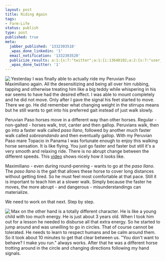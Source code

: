 ```yaml
---
layout: post
title: Riding Again
tags:
- Farm-Life
status: publish
type: post
published: true
meta:
  jabber_published: '1332303518'
  _wpas_done_linkedin: '1'
  email_notification: '1332303520'
  publicize_results: a:1:{s:7:"twitter";a:1:{i:13640102;a:2:{s:7:"user_id";s:10:"snscaimito";s:7:"post_id";s:18:"182320300791312384";}}}
  _wpas_done_twitter: '1'
---
```

<img src="http://stephanschwab.files.wordpress.com/2012/03/maximiliano.jpg" align="left"> Yesterday I was finally able to actually ride my Peruvian Paso Maximiliano again. All the desensitizing and being all over him rubbing, tapping and otherwise treating him like a big teddy while whispering in his ear seems to have had the desired effect. I was able to mount completely and he did not move. Only after I gave the signal his feet started to move. There we go. He did remember what changing weight in the stirrups means but he still wants to get into his preferred gait instead of just walk slowly.

Peruvian Paso horses move in a different way than other horses. Regular - non-gaited - horses walk, trot, canter and then gallop. Peruvians walk, then go into a faster walk called <em>paso llano</em>, followed by another much faster walk called <em>sobreandando</em> and then eventually gallop. With my Peruvian Paso mare Topacio in Panama I was fortunate enough to enjoy this walking horse sensation. It is like flying. You just go faster and faster but still it's a very smooth and relaxing ride. There is no abrupt change between the different speeds. This <a href="http://www.youtube.com/watch?v=c08FxWkdzWE">video</a> shows nicely how it looks like.

Maximiliano - even during round-penning - wants to go at the <em>paso llano</em>. The <em>paso llano</em> is the gait that allows these horse to cover long distances without getting tired. So he must feel most comfortable at that pace. Still it is important to teach him at a slower walk. Simply because the faster he moves, the more abrupt - and dangerous - misunderstandings can materialize.

We need to work on that next. Step by step.
<br />

<img src="http://stephanschwab.files.wordpress.com/2012/03/max.jpg" align="left"> Max on the other hand is a totally different character. He is like a young child with too much energy. He is just about 3 years old. When I took him out for a lesson he needed to disburse all that extra energy. So he started to jump around and was unwilling to go in circles. That of course cannot be tolerated. He needs to learn to respect humans and be calm around them. So it took about 10 minutes to get that clear between us. "You don't want to behave? I make you run." always works. After that he was a different horse trotting around in the circle and changing directions following my hand signals.
<br />
